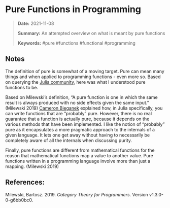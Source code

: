 # Pure Functions in Programming

> **Date:** 2021-11-08
>
> **Summary:** An attempted overview on what is meant by pure functions
>
> **Keywords:** \#pure \#functions \#functional \#programming

## Notes

The definition of pure is somewhat of a moving target. Pure can mean
many things and when applied to programming functions - even more so.
Based on querying the [Julia
community](https://discourse.julialang.org/t/can-programming-in-julia-be-pure/71165),
here was what I understood pure functions to be.

Based on Milewski’s definition, “A pure function is one in which the
same result is always produced with no side effects given the same
input.” (Milewski 2019) [Cameron
Bieganek](https://github.com/CameronBieganek) explained how, in Julia
specifically, you can write functions that are “probably” pure. However,
there is no real guarantee that a function is actually pure, because it
depends on the various methods that have been implemented. I like the
notion of “probably” pure as it encapsulates a more pragmatic approach
to the internals of a given language. It lets one get away without
having to necessarily be completely aware of all the internals when
discussing purity.

Finally, pure functions are different from mathematical functions for
the reason that mathematical functions map a value to another value.
Pure functions written in a programming language involve more than just
a mapping. (Milewski 2019)

## References:

Milewski, Bartosz. 2019. *Category Theory for Programmers*. Version
v1.3.0-0-g6bb0bc0.
